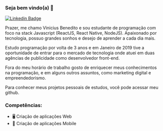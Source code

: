 ### Seja bem vindo(a) 👋

[![Linkedin Badge](https://img.shields.io/badge/-LinkedIn-blue?style=flat-square&logo=Linkedin&logoColor=white&link=https://www.linkedin.com/in/vinicius-benedito/)](https://www.linkedin.com/in/vinicius-benedito/)

Prazer, me chamo Vinicius Benedito e sou estudante de programação com foco na stack Javascript (ReactJS, React Native, NodeJS). Apaixonado por tecnologia, possuo grandes sonhos e desejo de aprender a cada dia mais.

Estudo programação por volta de 3 anos e em Janeiro de 2019 tive a oportunidade de entrar para o mercado de tecnologia onde atuei em duas agências de publicidade como desenvolvedor front-end.

Fora do meu horário de trabalho gosto de enriquecer meus conhecimentos na programação, e em alguns outros assuntos, como marketing digital e empreendedorismo.

Para conhecer meus projetos pessoais de estudos, você pode acessar meu github.

### Competências:

- 🖥 Criação de aplicações Web
- 📱 Criação de aplicações Mobile
